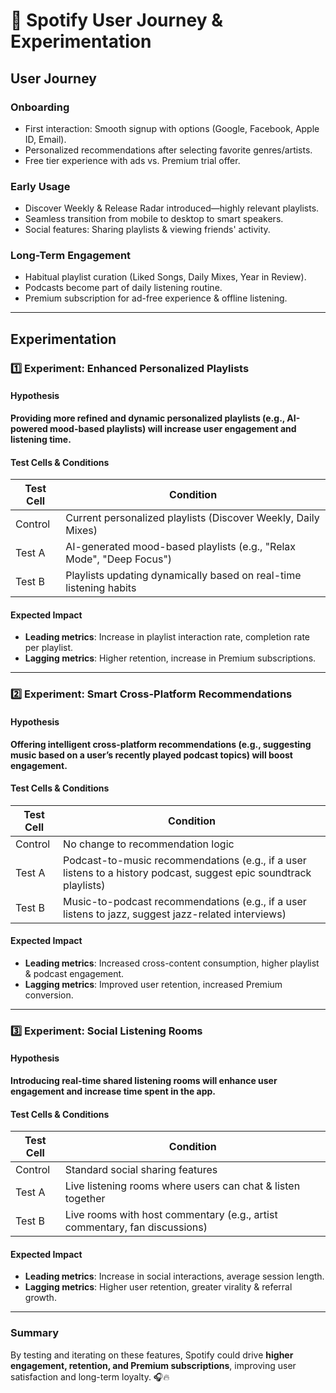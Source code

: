 # 🎵 Spotify User Journey & Experimentation

## User Journey
### Onboarding
- First interaction: Smooth signup with options (Google, Facebook, Apple ID, Email).
- Personalized recommendations after selecting favorite genres/artists.
- Free tier experience with ads vs. Premium trial offer.

### Early Usage
- Discover Weekly & Release Radar introduced—highly relevant playlists.
- Seamless transition from mobile to desktop to smart speakers.
- Social features: Sharing playlists & viewing friends' activity.

### Long-Term Engagement
- Habitual playlist curation (Liked Songs, Daily Mixes, Year in Review).
- Podcasts become part of daily listening routine.
- Premium subscription for ad-free experience & offline listening.

---

## Experimentation
### 1️⃣ Experiment: Enhanced Personalized Playlists
#### Hypothesis
**Providing more refined and dynamic personalized playlists (e.g., AI-powered mood-based playlists) will increase user engagement and listening time.**

#### Test Cells & Conditions
| Test Cell | Condition |
|-----------|-----------|
| Control | Current personalized playlists (Discover Weekly, Daily Mixes) |
| Test A | AI-generated mood-based playlists (e.g., "Relax Mode", "Deep Focus") |
| Test B | Playlists updating dynamically based on real-time listening habits |

#### Expected Impact
- **Leading metrics**: Increase in playlist interaction rate, completion rate per playlist.
- **Lagging metrics**: Higher retention, increase in Premium subscriptions.

---

### 2️⃣ Experiment: Smart Cross-Platform Recommendations
#### Hypothesis
**Offering intelligent cross-platform recommendations (e.g., suggesting music based on a user’s recently played podcast topics) will boost engagement.**

#### Test Cells & Conditions
| Test Cell | Condition |
|-----------|-----------|
| Control | No change to recommendation logic |
| Test A | Podcast-to-music recommendations (e.g., if a user listens to a history podcast, suggest epic soundtrack playlists) |
| Test B | Music-to-podcast recommendations (e.g., if a user listens to jazz, suggest jazz-related interviews) |

#### Expected Impact
- **Leading metrics**: Increased cross-content consumption, higher playlist & podcast engagement.
- **Lagging metrics**: Improved user retention, increased Premium conversion.

---

### 3️⃣ Experiment: Social Listening Rooms
#### Hypothesis
**Introducing real-time shared listening rooms will enhance user engagement and increase time spent in the app.**

#### Test Cells & Conditions
| Test Cell | Condition |
|-----------|-----------|
| Control | Standard social sharing features |
| Test A | Live listening rooms where users can chat & listen together |
| Test B | Live rooms with host commentary (e.g., artist commentary, fan discussions) |

#### Expected Impact
- **Leading metrics**: Increase in social interactions, average session length.
- **Lagging metrics**: Higher user retention, greater virality & referral growth.

---
### Summary
By testing and iterating on these features, Spotify could drive **higher engagement, retention, and Premium subscriptions**, improving user satisfaction and long-term loyalty. 🎧🔥
